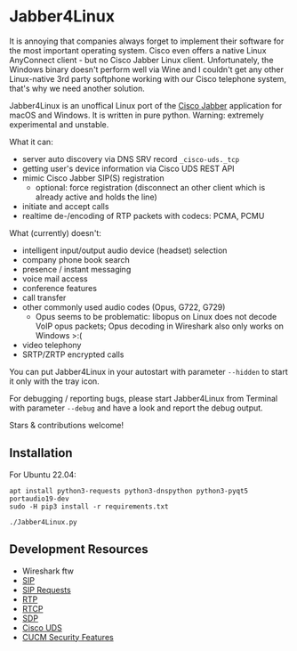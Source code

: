 # Jabber4Linux

It is annoying that companies always forget to implement their software for the most important operating system. Cisco even offers a native Linux AnyConnect client - but no Cisco Jabber Linux client. Unfortunately, the Windows binary doesn't perform well via Wine and I couldn't get any other Linux-native 3rd party softphone working with our Cisco telephone system, that's why we need another solution.

Jabber4Linux is an unoffical Linux port of the [Cisco Jabber](https://www.cisco.com/c/en/us/products/unified-communications/jabber/index.html) application for macOS and Windows. It is written in pure python. Warning: extremely experimental and unstable.

What it can:
- server auto discovery via DNS SRV record `_cisco-uds._tcp`
- getting user's device information via Cisco UDS REST API
- mimic Cisco Jabber SIP(S) registration
  - optional: force registration (disconnect an other client which is already active and holds the line)
- initiate and accept calls
- realtime de-/encoding of RTP packets with codecs: PCMA, PCMU

What (currently) doesn't:
- intelligent input/output audio device (headset) selection
- company phone book search
- presence / instant messaging
- voice mail access
- conference features
- call transfer
- other commonly used audio codes (Opus, G722, G729)
  - Opus seems to be problematic: libopus on Linux does not decode VoIP opus packets; Opus decoding in Wireshark also only works on Windows >:(
- video telephony
- SRTP/ZRTP encrypted calls

You can put Jabber4Linux in your autostart with parameter `--hidden` to start it only with the tray icon.

For debugging / reporting bugs, please start Jabber4Linux from Terminal with parameter `--debug` and have a look and report the debug output.

Stars & contributions welcome!

## Installation
For Ubuntu 22.04:
```
apt install python3-requests python3-dnspython python3-pyqt5 portaudio19-dev
sudo -H pip3 install -r requirements.txt

./Jabber4Linux.py
```

## Development Resources
- Wireshark ftw
- [SIP](https://de.wikipedia.org/wiki/Session_Initiation_Protocol)
- [SIP Requests](https://de.wikipedia.org/wiki/SIP-Anfragen)
- [RTP](https://de.wikipedia.org/wiki/Real-Time_Transport_Protocol)
- [RTCP](https://de.wikipedia.org/wiki/RealTime_Control_Protocol)
- [SDP](https://de.wikipedia.org/wiki/Session_Description_Protocol)
- [Cisco UDS](https://developer.cisco.com/docs/user-data-services-api-reference/#!overview/overview)
- [CUCM Security Features](https://www.ciscolive.com/c/dam/r/ciscolive/emea/docs/2019/pdf/BRKCOL-3501.pdf)
